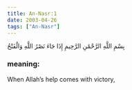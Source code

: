```yaml
---
title: An-Nasr:1
date: 2003-04-26
tags: ["An-Nasr"]
---
```

بِسْمِ اللَّهِ الرَّحْمَٰنِ الرَّحِيمِ إِذَا جَاءَ نَصْرُ اللَّهِ وَالْفَتْحُ
### meaning: 
When Allah’s help comes with victory,
